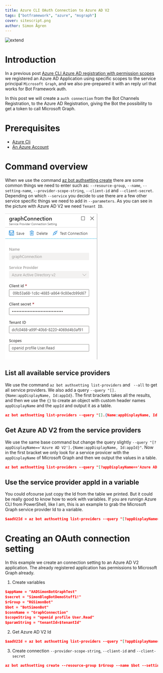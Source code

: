 ```yaml
---
title: Azure CLI OAuth Connection to Azure AD V2
tags: ["botframework", "azure", "msgraph"]
cover: sitescript.png
author: Simon Ågren
---
```


![extend](./sitescript.png)

# Introduction

In a previous post [Azure CLI Azure AD registration with permission scopes](https://simonagren.github.io/az-cli-ad-scope) we registered an Azure AD Application using specific scopes to the service principal `Microsoft Graph`, and we also pre-prepared it with an reply url that works for Bot Framework auth.

In this post we will create a `auth connection` from the Bot Channels Registration, to the Azure AD Registration, giving the Bot the possibility to get a token to call Microsoft Graph.

# Prerequisites 
- [Azure Cli](https://docs.microsoft.com/en-us/cli/azure/install-azure-cli)
- [An Azure Account](https://azure.microsoft.com/free/)

# Command overview
When we use the command [az bot authsetting create](https://docs.microsoft.com/en-us/cli/azure/bot/authsetting?view=azure-cli-latest#az-bot-authsetting-create) there are some common things we need to enter such as: `--resource-group`, `--name`, `--setting-name`, `--provider-scope-string`, `--client-id` and `--client-secret`. Depending on which `--service` you decide to use there are a few other service specific things we need to add in `--parameters`. As you can see in the picture with Azure AD V2 we need `Tenant ID`.

![connection](./connection.png)

## List all available service providers
We use the command `az bot authsetting list-providers` and ` --all` to get all service providers. We also add a query `--query "[].{Name:appDisplayName, Id:appId}`. The first brackets takes all the results, and then we use the `{}` to create an object with custom header names `appDisplayName` and the `appId` and output it as a table.

```json
az bot authsetting list-providers --query "[].{Name:appDisplayName, Id:appId}" --output table --all
```

## Get Azure AD V2 from the service providers 
We use the same base command but change the query slightly `--query "[?appDisplayName=='Azure AD V2'].{Name:appDisplayName, Id:appId}"`. Now in the first bracket we only look for a service provicer with the `appDisplayName` of Microsoft Graph and then we output the values in a table. 

```json
az bot authsetting list-providers --query "[?appDisplayName=='Azure AD V2'].{Name:appDisplayName, Id:appId}" --output table --all
```

## Use the service provider appId in a variable
You could ofcourse just copy the Id from the table we printed. But it could be really good to know how to work with variables. If you are runnign Azure CLI from PowerShell, like I am, this is an example to grab the Microsoft Graph service provider Id to a variable.

```json
$aadV2Id = az bot authsetting list-providers --query "[?appDisplayName=='Azure AD V2'].appId | [0]" --all 
```

# Creating an OAuth connection setting

In this example we create an connection setting to an Azure AD V2 application. The already registered application has permissions to Microsoft Graph already.

1. Create variables
  ```json
  $appName = "AADSimonBotGraphTest"
  $secret = "SimonBlogBotDemoStuff1!"
  $rGroup = "RGSimonBot"
  $bot = "BotSimonBot"
  $connName = "GraphConnection"
  $scopeString = "openid profile User.Read"
  $paramString = "tenantId=$tenantId" 
  ```

2. Get Azure AD V2 Id
  
  ```json
  $aadV2Id = az bot authsetting list-providers --query "[?appDisplayName=='Azure AD V2'].appId | [0]" --all 
  ```

3. Create connection
`--provider-scope-string`, `--client-id` and `--client-secret`
```json
az bot authsetting create --resource-group $rGroup --name $bot --setting-name $connName --client-id $clientId --client-secret $secret --provider-scope-string $scopeString --service $aadV2Id --parameters $paramString
```
